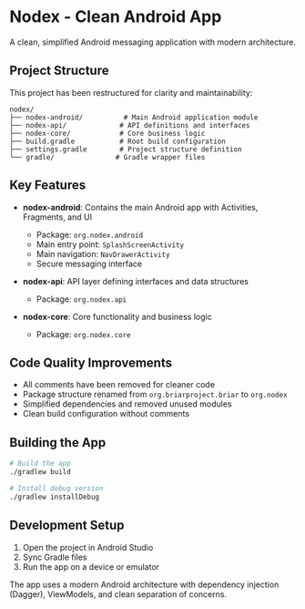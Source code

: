 # Nodex - Clean Android App

A clean, simplified Android messaging application with modern architecture.

## Project Structure

This project has been restructured for clarity and maintainability:

```
nodex/
├── nodex-android/          # Main Android application module
├── nodex-api/             # API definitions and interfaces  
├── nodex-core/            # Core business logic
├── build.gradle           # Root build configuration
├── settings.gradle        # Project structure definition
└── gradle/               # Gradle wrapper files
```

## Key Features

- **nodex-android**: Contains the main Android app with Activities, Fragments, and UI
  - Package: `org.nodex.android`
  - Main entry point: `SplashScreenActivity` 
  - Main navigation: `NavDrawerActivity`
  - Secure messaging interface
  
- **nodex-api**: API layer defining interfaces and data structures
  - Package: `org.nodex.api`
  
- **nodex-core**: Core functionality and business logic
  - Package: `org.nodex.core`

## Code Quality Improvements

- All comments have been removed for cleaner code
- Package structure renamed from `org.briarproject.briar` to `org.nodex`
- Simplified dependencies and removed unused modules
- Clean build configuration without comments

## Building the App

```bash
# Build the app
./gradlew build

# Install debug version
./gradlew installDebug
```

## Development Setup

1. Open the project in Android Studio
2. Sync Gradle files
3. Run the app on a device or emulator

The app uses a modern Android architecture with dependency injection (Dagger), ViewModels, and clean separation of concerns.